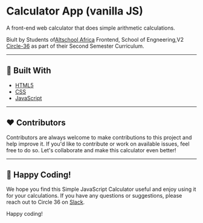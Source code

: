 
# Calculator App (vanilla JS)

A front-end web calculator that does simple arithmetic calculations.

Biult by Students of[Altschool Africa](https://thealtschool.com/) Frontend, School of Engneering,V2 [Circle-36](https://app.slack.com/client/T04766DG6AK/C05L6RR5Y68?cdn_fallback=2) as part of their Second Semester Curriculum.

---

## 🚀 Built With
* [HTML5](https://developer.mozilla.org/en-US/docs/Web/HTML)
* [CSS](https://developer.mozilla.org/en-US/docs/Web/CSS)
* [JavaScript](https://developer.mozilla.org/en-US/docs/Web/JavaScript)

---


## ❤️ Contributors

Contributors are always welcome to make contributions to this project and help improve it. If you'd like to contribute or work on available issues, feel free to do so. Let's collaborate and make this calculator even better!

---

## 🤝 Happy Coding!

We hope you find this Simple JavaScript Calculator useful and enjoy using it for your calculations. If you have any questions or suggestions, please reach out to  Circle 36 on [Slack](https://app.slack.com/client/T04766DG6AK/C05L6RR5Y68?cdn_fallback=2).

Happy coding!




